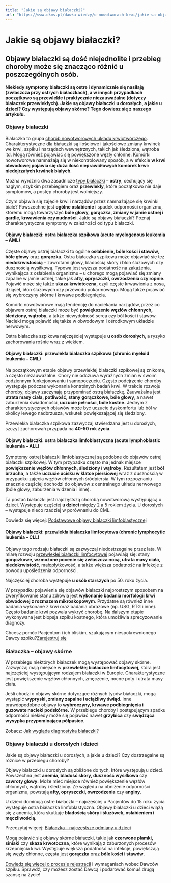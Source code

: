 ```yaml
---
title: "Jakie są objawy białaczki?"
url: "https://www.dkms.pl/dawka-wiedzy/o-nowotworach-krwi/jakie-sa-objawy-bialaczki"
---
```


# Jakie są objawy białaczki?

## Objawy białaczki są dość niejednolite i przebieg choroby może się znacząco różnić u poszczególnych osób. 

**Niekiedy symptomy białaczki są ostre i dynamicznie się nasilają (zwłaszcza przy ostrych białaczkach), a w innych przypadkach początkowo są przewlekłe i praktycznie niezauważalne (dotyczy białaczek przewlekłych). Jakie są objawy białaczki u dorosłych, a jakie u dzieci? Czy występują objawy skórne? Tego dowiesz się z naszego artykułu.** 


### Objawy białaczki


Białaczka to grupa [chorób nowotworowych układu krwiotwórczego](https://www.dkms.pl/dawka-wiedzy/o-nowotworach-krwi). Charakterystyczne dla białaczki są ilościowe i jakościowe zmiany krwinek we krwi, szpiku i narządach wewnętrznych, takich jak śledziona, wątroba itd. Mogą również pojawiać się powiększone węzły chłonne. Komórki nowotworowe namnażają się w niekontrolowany sposób, a w efekcie **w krwi obwodowej pojawia się duża ilość nieprawidłowych komórek krwi: niedojrzałych krwinek białych**.


Można wyróżnić dwa zasadnicze [typy białaczki](https://www.dkms.pl/dawka-wiedzy/o-nowotworach-krwi/bialaczka) – **ostry**, cechujący się nagłym, szybkim przebiegiem oraz **przewlekły**, które początkowo nie daje symptomów, a postęp choroby jest wolniejszy.


Czym objawia się zajęcie krwi i narządów przez namnażające się krwinki białe? Powszechne jest **ogólne osłabienie** i spadek odporności organizmu, któremu mogą towarzyszyć **bóle głowy, gorączka, zmiany w jamie ustnej i gardle, krwawienia czy nudności**. Jakie są objawy białaczki? Poznaj charakterystyczne symptomy w zależności od typu białaczki.


#### Objawy białaczki: ostra białaczka szpikowa (acute myelogenous leukemia – AML)


Częste objawy ostrej białaczki to ogólne **osłabienie, bóle kości i stawów, bóle głowy** oraz **gorączka**. Ostra białaczka szpikowa może objawiać się też **niedokrwistością** – zawrotami głowy, bladością skóry i błon śluzowych czy dusznością wysiłkową. Typowa jest wyższa podatność na zakażenia, wynikająca z osłabienia organizmu – u chorego mogą pojawiać się zmiany zapalne w jamie ustnej, takie jak **afty, opryszczki, owrzodzenia czy ropnie**. Pojawić może się także **skaza krwiotoczna**, czyli częste krwawienia z nosa, dziąseł, błon śluzowych czy przewodu pokarmowego. Mogą także pojawiać się wybroczyny skórne i krwawe podbiegnięcia.


Komórki nowotworowe mają tendencję do naciekania narządów, przez co objawem ostrej białaczki może być **powiększenie węzłów chłonnych, śledziony, wątroby**, a także niewydolność serca czy ból kości i stawów. Nacieki mogą pojawić się także w obwodowym i ośrodkowym układzie nerwowym.


Ostra białaczka szpikowa najczęściej występuje **u osób dorosłych**, a ryzyko zachorowania rośnie wraz z wiekiem.


#### Objawy białaczki: przewlekła białaczka szpikowa (chronic myeloid leukemia – CML)


Na początkowym etapie objawy przewlekłej białaczki szpikowej są znikome, a często niezauważalne. Chory nie odczuwa wyraźnych zmian w swoim codziennym funkcjonowaniu i samopoczuciu. Często podejrzenie choroby występuje podczas wykonania kontrolnych badań krwi. W trakcie rozwoju choroby, objawy zaczynają przypominać ostrą białaczkę. Zauważalna jest **utrata masy ciała, potliwość, stany gorączkowe, bóle głowy**, a nawet zaburzenia świadomości, **uczucie pełności, bóle kostne.** Jednym z charakterystycznych objawów może być uczucie dyskomfortu lub ból w okolicy lewego nadbrzusza, wskutek powiększającej się śledziony.


Przewlekła białaczka szpikowa zazwyczaj stwierdzana jest u dorosłych, szczyt zachorowań przypada na **40\-50 rok życia**.


#### Objawy białaczki: ostra białaczka limfoblastyczna (acute lymphoblastic leukemia – ALL)


Symptomy ostrej białaczki limfoblastycznej są podobne do objawów ostrej białaczki szpikowej. W tym przypadku często ma jednak miejsce **powiększenie węzłów chłonnych, śledziony i wątroby**. Rezultatem jest **ból** **brzucha**, a także **uczucie ucisku w klatce piersiowej** wraz z dusznością w przypadku zajęcia węzłów chłonnych śródpiersia. W tym rozpoznaniu znacznie częściej dochodzi do objawów z centralnego układu nerwowego (bóle głowy, zaburzenia widzenia i inne).


Ta postać białaczki jest najczęstszą chorobą nowotworową występującą u dzieci. Występuje częściej **u dzieci** między 2 a 5 rokiem życia. U dorosłych – występuje nieco rzadziej w porównaniu do CML.


Dowiedz się więcej: [Podstawowe objawy białaczki limfoblastycznej](https://www.dkms.pl/dzialaj/historie-i-aktualnosci/podstawowe-objawy-ostrej-bialaczki-limfoblastycznej)


#### Objawy białaczki: przewlekła białaczka limfocytowa (chronic lymphocytic leukemia – CLL)


Objawy tego rodzaju białaczki są zazwyczaj niedostrzegalne przez lata. W miarę rozwoju [przewlekłej białaczki limfocytowej](https://www.dkms.pl/dawka-wiedzy/o-nowotworach-krwi/przewlekla-bialaczka-limfocytowa-objawy-leczenie-rokowania) pojawiają się: stany **gorączkowe, wzmożone pocenie się zwłaszcza nocą, utrata masy ciała, niedokrwistość**, małopłytkowość, a także większa podatność na infekcje z powodu upośledzenia odporności.


Najczęściej choroba występuje **u osób starszych** po 50\. roku życia.


W przypadku pojawienia się objawów białaczki najprostszym sposobem na zweryfikowanie stanu zdrowia jest **wykonanie badania morfologii krwi obwodowej z rozmazem mikroskopowym**. Przydatne są również inne badania wykonane z krwi oraz badania obrazowe (np. USG, RTG i inne). Często [badanie krwi](https://www.dkms.pl/dawka-wiedzy/o-nowotworach-krwi/badanie-krwi-jak-sie-przygotowac-i-jak-czesto-je-wykonywac) pozwala wykryć chorobę. Na dalszym etapie wykonywana jest biopsja szpiku kostnego, która umożliwia sprecyzowanie diagnozy.


Chcesz pomóc Pacjentom i ich bliskim, szukającym niespokrewnionego Dawcy szpiku?[Zarejestruj się](/zarejestruj-sie-teraz "Zarejestruj sie teraz")
### Białaczka – objawy skórne


W przebiegu niektórych białaczek mogą występować objawy skórne. Zazwyczaj mają miejsce w **przewlekłej białaczce limfocytowej**, która jest najczęściej występującym rodzajem białaczki w Europie. Charakterystyczne jest powiększenie węzłów chłonnych, zmęczenie, nocne poty i utrata masy ciała.


Jeśli chodzi o objawy skórne dotyczące różnych typów białaczki, mogą wystąpić **wypryski, zmiany zapalne i uciążliwy świąd**. Inne prawdopodobne objawy to **wybroczyny, krwawe podbiegnięcia i guzowate nacieki podskórne.** W przebiegu choroby i postępującym spadku odporności niekiedy może się pojawiać nawet **grzybica** czy **swędząca wysypka przypominająca półpasiec**.


Zobacz: [Jak wygląda diagnostyka białaczki?](https://www.dkms.pl/dawka-wiedzy/o-nowotworach-krwi/jak-wyglada-diagnostyka-bialaczki)


### Objawy białaczki u dorosłych i dzieci


Jakie są objawy białaczki u dorosłych, a jakie u dzieci? Czy dostrzegalne są różnice w przebiegu choroby?


Objawy białaczki u dorosłych są zbliżone do tych, które występują u dzieci. Powszechna jest **anemia, bladość skóry, duszność wysiłkowa** czy **zawroty głowy**. Może mieć miejsce również powiększenie węzłów chłonnych, wątroby i śledziony. Ze względu na obniżenie odporności organizmu, powstają **afty, opryszczki, owrzodzenia** czy **anginy.**


U dzieci dominują ostre białaczki – najczęściej u Pacjentów do 15 roku życia występuje ostra białaczka limfoblastyczna. Objawy białaczki u dzieci wiążą się z anemią, która skutkuje **bladością skóry i śluzówek, osłabieniem i męczliwością**.


Przeczytaj więcej: [Białaczka \- najczęstsze odmiany u dzieci](https://www.dkms.pl/dawka-wiedzy/o-nowotworach-krwi/bialaczka-najczestsze-odmiany-u-dzieci)


Mogą pojawić się objawy skórne białaczki, takie jak **czerwone plamki, siniaki** czy **skaza krwotoczna**, które wynikają z zaburzonych procesów krzepnięcia krwi. Występuje większa podatność na infekcje, powiększają się węzły chłonne, częsta jest **gorączka** oraz **bóle kości i stawów**.


[Dowiedz się więcej o procesie rejestracji](https://www.dkms.pl/dawka-wiedzy/o-rejestracji) i wymaganiach wobec Dawców szpiku. Sprawdź, czy możesz zostać Dawcą i podarować komuś drugą szansę na życie!


